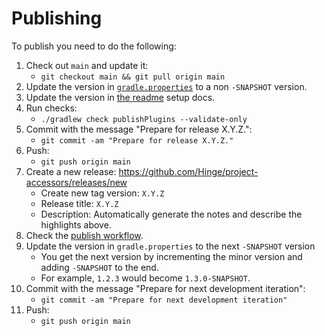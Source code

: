 # Publishing
To publish you need to do the following:
1. Check out `main` and update it:
   - `git checkout main && git pull origin main` 
2. Update the version in [`gradle.properties`](gradle.properties) to a non `-SNAPSHOT` version.
3. Update the version in [the readme](README.md) setup docs.
4. Run checks:
   - `./gradlew check publishPlugins --validate-only`
5. Commit with the message "Prepare for release X.Y.Z.":
   - `git commit -am "Prepare for release X.Y.Z."`
6. Push:
   - `git push origin main`
7. Create a new release: https://github.com/Hinge/project-accessors/releases/new
   - Create new tag version: `X.Y.Z`
   - Release title: `X.Y.Z`
   - Description: Automatically generate the notes and describe the highlights above.
8. Check the [publish workflow](https://github.com/Hinge/project-accessors/actions/workflows/publish.yml).
9. Update the version in `gradle.properties` to the next `-SNAPSHOT` version
   - You get the next version by incrementing the minor version and adding `-SNAPSHOT` to the end.
   - For example, `1.2.3` would become `1.3.0-SNAPSHOT`.
10. Commit with the message "Prepare for next development iteration":
    - `git commit -am "Prepare for next development iteration"`
11. Push:
    - `git push origin main`
